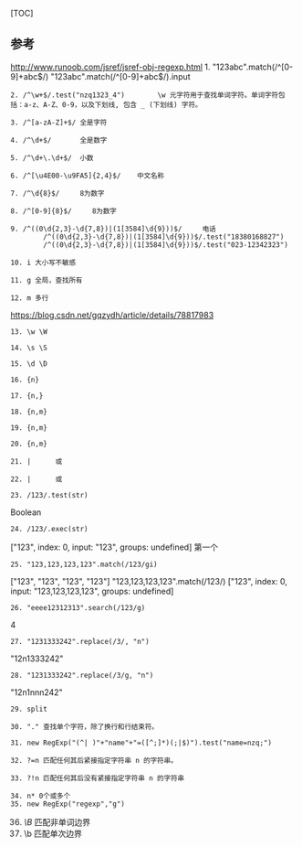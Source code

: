 [TOC]
## 参考
http://www.runoob.com/jsref/jsref-obj-regexp.html
    1. "123abc".match(/^[0-9]+abc$/)    "123abc".match(/^[0-9]+abc$/).input

    2. /^\w+$/.test("nzq1323_4")        \w 元字符用于查找单词字符。单词字符包括：a-z、A-Z、0-9，以及下划线, 包含 _ (下划线) 字符。
    
    3. /^[a-zA-Z]+$/ 全是字符
    
    4. /^\d+$/       全是数字
    
    5. /^\d+\.\d+$/  小数
    
    6. /^[\u4E00-\u9FA5]{2,4}$/    中文名称
    
    7. /^\d{8}$/     8为数字
    
    8. /^[0-9]{8}$/     8为数字
    
    9. /^((0\d{2,3}-\d{7,8})|(1[3584]\d{9}))$/     电话
            /^((0\d{2,3}-\d{7,8})|(1[3584]\d{9}))$/.test("18380168827")
            /^((0\d{2,3}-\d{7,8})|(1[3584]\d{9}))$/.test("023-12342323")
    
    10. i 大小写不敏感
    
    11. g 全局，查找所有
    
    12. m 多行
https://blog.csdn.net/gqzydh/article/details/78817983

    13. \w \W
    
    14. \s \S
    
    15. \d \D
    
    16. {n}
    
    17. {n,}
    
    18. {n,m}
    
    19. {n,m}
    
    20. {n,m}
    
    21. |      或
    
    22. |      或
    
    23. /123/.test(str)
Boolean

    24. /123/.exec(str)
["123", index: 0, input: "123", groups: undefined]
第一个

    25. "123,123,123,123".match(/123/gi)
["123", "123", "123", "123"]
        "123,123,123,123".match(/123/)
["123", index: 0, input: "123,123,123,123", groups: undefined]

    26. "eeee12312313".search(/123/g)
4

    27. "1231333242".replace(/3/, "n")
"12n1333242"

    28. "1231333242".replace(/3/g, "n")
"12n1nnn242"

    29. split
    
    30. "." 查找单个字符，除了换行和行结束符。
    
    31. new RegExp("(^| )"+"name"+"=([^;]*)(;|$)").test("name=nzq;")
    
    32. ?=n	匹配任何其后紧接指定字符串 n 的字符串。
    
    33. ?!n 匹配任何其后没有紧接指定字符串 n 的字符串
    
    34. n* 0个或多个
    35. new RegExp("regexp","g")

36. *\B* 匹配非单词边界
37. \b 匹配单次边界